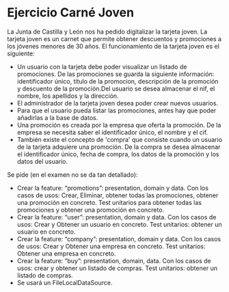# Ejercicio Carné Joven

La Junta de Castilla y León nos ha pedido digitalizar la tarjeta joven. La tarjeta joven es un carnet que permite obtener descuentos y promociones a los jóvenes menores de 30 años.
El funcionamiento de la tarjeta joven es el siguiente:
 - Un usuario con la tarjeta debe poder visualizar un listado de promociones. De las promociones se guarda la siguiente información: identificador único, título de la promocion, descripción de la promoción y descuento de la promoción.Del usuario se desea almacenar el nif, el nombre, los apellidos y la dirección.
 - El administrador de la tarjeta joven desea poder crear nuevos usuarios. 
 - Para que el usuario pueda listar las promociones, antes hay que poder añadirlas a la base de datos. 
 - Una promoción es creada por la empresa que oferta la promoción. De la empresa se necesita saber el identificador único, el nombre y el cif. 
 - También existe el concepto de 'compra' que consiste cuando un usuario de la tarjeta adquiere una promoción. De la compra se desea almacenar el identificador único, fecha de compra, los datos de la promoción y los datos del usuario.

Se pide (en el examen no se da tan detallado):
 - Crear la feature: “promotions”: presentation, domain y data. Con los casos de usos: Crear, Eliminar, obtener todas las promociones, obtener una promoción en concreto. Test unitarios para obtener todas las promociones y obtener una promoción en concreto. 
 - Crear la feature: “user”: presentation, domain y data. Con los casos de usos: Crear y Obtener un usuario en concreto. Test unitarios: obtener un usuario en concreto. 
 - Crear la feature: “company”: presentation, domain y data. Con los casos de usos: Crear y Obtener una empresa en concreto. Test unitarios: Obtener una empresa en concreto.
 - Crear la feature: “buy”: presentation, domain, data. Con los casos de usos:  crear y obtener un listado de compras. Test unitarios: obtener un listado de compras.
 - Se usará un FileLocalDataSource.
